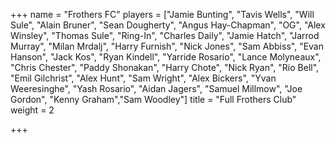 +++
name = "Frothers FC"
players = ["Jamie Bunting", "Tavis Wells", "Will Sule", "Alain Bruner", "Sean Dougherty", "Angus Hay-Chapman", "OG", "Alex Winsley", "Thomas Sule", "Ring-In", "Charles Daily", "Jamie Hatch", "Jarrod Murray", "Milan Mrdalj", "Harry Furnish", "Nick Jones", "Sam Abbiss", "Evan Hanson", "Jack Kos", "Ryan Kindell", "Yarride Rosario", "Lance Molyneaux", "Chris Chester", "Paddy Shonakan", "Harry Chote", "Nick Ryan", "Rio Bell", "Emil Gilchrist", "Alex Hunt", "Sam Wright", "Alex Bickers", "Yvan Weeresinghe", "Yash Rosario", "Aidan Jagers", "Samuel Millmow", "Joe Gordon", "Kenny Graham","Sam Woodley"]
title = "Full Frothers Club"
weight = 2

+++
